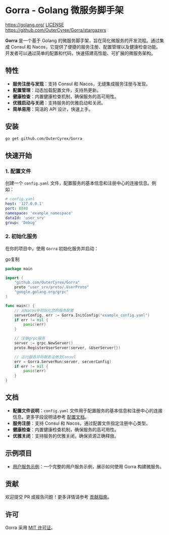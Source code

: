 # Gorra - Golang 微服务脚手架

https://golang.org/ [LICENSE](https://kimi.moonshot.cn/chat/LICENSE) https://github.com/OuterCyrex/Gorra/stargazers

**Gorra** 是一个基于 Golang 的微服务脚手架，旨在简化微服务的开发流程。通过集成 Consul 和 Nacos，它提供了便捷的服务注册、配置管理以及健康检查功能。开发者可以通过简单的配置和代码，快速搭建高性能、可扩展的微服务架构。

## 特性

- **服务注册与发现**：支持 Consul 和 Nacos，无缝集成服务注册与发现。
- **配置管理**：动态加载配置文件，支持热更新。
- **健康检查**：内置健康检查机制，确保服务的高可用性。
- **优雅启动与关闭**：支持服务的优雅启动和关闭。
- **简单易用**：简洁的 API 设计，快速上手。

## 安装

```bash
go get github.com/OuterCyrex/Gorra
```

## 快速开始

### 1. 配置文件

创建一个 `config.yaml` 文件，配置服务的基本信息和注册中心的连接信息。例如：

```yaml
# config.yaml
host: '127.0.0.1'
port: 8848
namespace: 'example_namespace'
dataId: 'user_srv'
group: 'Debug'
```

### 2. 初始化服务

在你的项目中，使用 `Gorra` 初始化服务并启动：

go复制

```go
package main

import (
	"github.com/OuterCyrex/Gorra"
	proto "user_srv/proto/.UserProto"
	"google.golang.org/grpc"
)

func main() {
    // 从Nacos中初始化您的服务配置
	serverConfig, err := Gorra.InitConfig("example_config.yaml")
	if err != nil {
		panic(err)
	}

    // 注册grpc服务
	server := grpc.NewServer()
	proto.RegisterUserServer(server, &UserServer{})

    // 运行服务并将服务注册至Consul
	err = Gorra.ServerRun(server, serverConfig)
	if err != nil {
		panic(err)
	}
}
```

## 文档

- **配置文件说明**：`config.yaml` 文件用于配置服务的基本信息和注册中心的连接信息。更多字段说明请参考 [配置文档](https://kimi.moonshot.cn/chat/docs/config.md)。
- **服务注册**：支持 Consul 和 Nacos，通过配置文件指定注册中心类型。
- **健康检查**：内置健康检查机制，确保服务的高可用性。
- **优雅关闭**：支持服务的优雅关闭，确保资源正确释放。

## 示例项目

- [用户服务示例](https://kimi.moonshot.cn/chat/examples/user_srv)：一个完整的用户服务示例，展示如何使用 Gorra 构建微服务。

## 贡献

欢迎提交 PR 或报告问题！更多详情请参考 [贡献指南](https://kimi.moonshot.cn/chat/CONTRIBUTING.md)。

## 许可

Gorra 采用 [MIT 许可证](https://kimi.moonshot.cn/chat/LICENSE)。